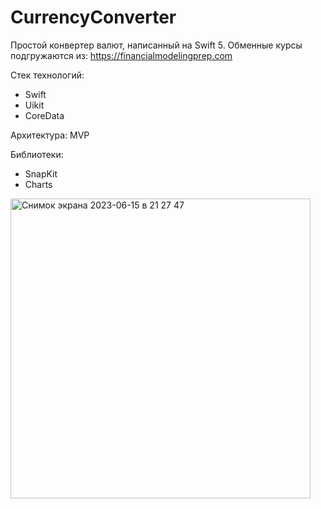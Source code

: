 # CurrencyConverter

Простой конвертер валют, написанный на Swift 5.
Обменные курсы подгружаются из: https://financialmodelingprep.com

Стек технологий:
* Swift
* Uikit
* CoreData

Архитектура: 
      MVP
      
Библиотеки:
* SnapKit
* Charts

<img width="480" alt="Снимок экрана 2023-06-15 в 21 27 47" src="https://github.com/AsiaQ15/CurrencyConverter/assets/113234601/0e4c382f-4f0c-449e-bf59-f35fe44495a7">

